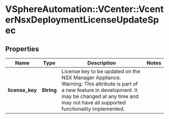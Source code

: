 # VSphereAutomation::VCenter::VcenterNsxDeploymentLicenseUpdateSpec

## Properties
Name | Type | Description | Notes
------------ | ------------- | ------------- | -------------
**license_key** | **String** | License key to be updated on the NSX Manager Appliance. Warning: This attribute is part of a new feature in development. It may be changed at any time and may not have all supported functionality implemented. | 



